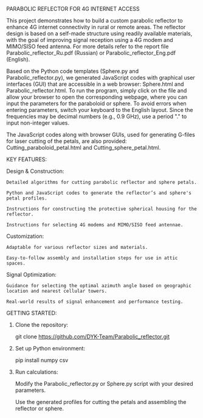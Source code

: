 PARABOLIC REFLECTOR FOR 4G INTERNET ACCESS

This project demonstrates how to build a custom parabolic reflector to enhance 4G internet connectivity in rural or remote areas. The reflector design is based on a self-made structure using readily available materials, with the goal of improving signal reception using a 4G modem and MIMO/SISO feed antenna. For more details refer to the report file Parabolic_reflector_Ru.pdf (Russian) or Parabolic_reflector_Eng.pdf (English).

Based on the Python code templates (Sphere.py and Parabolic_reflector.py), we generated JavaScript codes with graphical user interfaces (GUI) that are accessible in a web browser: Sphere.html and Parabolic_reflector.html. To run the program, simply click on the file and allow your browser to open the corresponding webpage, where you can input the parameters for the paraboloid or sphere. To avoid errors when entering parameters, switch your keyboard to the English layout. Since the frequencies may be decimal numbers (e.g., 0.9 GHz), use a period "." to input non-integer values.

The JavaScript codes along with browser GUIs, used for generating G-files for laser cutting of the petals, are also provided: Cutting_paraboloid_petal.html and Cutting_sphere_petal.html.

KEY FEATURES:

  Design & Construction:
  
    Detailed algorithms for cutting parabolic reflector and sphere petals.
    
    Python and JavaScript codes to generate the reflector’s and sphere's petal profiles.

    Instructions for constructing the protective spherical housing for the reflector.

    Instructions for selecting 4G modems and MIMO/SISO feed antennae. 
    
  Customization:
  
    Adaptable for various reflector sizes and materials.
    
    Easy-to-follow assembly and installation steps for use in attic spaces.
    
  Signal Optimization:
  
    Guidance for selecting the optimal azimuth angle based on geographic location and nearest cellular towers.
    
    Real-world results of signal enhancement and performance testing.

GETTING STARTED:

1. Clone the repository:
   
    git clone https://github.com/DYK-Team/Parabolic_reflector.git

2. Set up Python environment:
   
    pip install numpy csv

3. Run calculations:

    Modify the Parabolic_reflector.py or Sphere.py script with your desired parameters.
  
    Use the generated profiles for cutting the petals and assembling the reflector or sphere.
